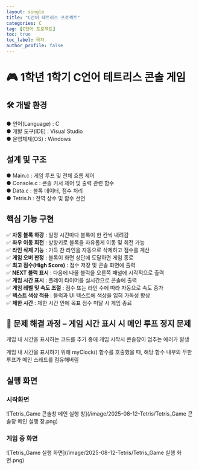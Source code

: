 ```yaml
---
layout: single
title: "C언어 테트리스 프로젝트"
categories: C
tag: [C언어 프로젝트]
toc: true
toc_label: 목차
author_profile: false
---
```


# 🎮 1학년 1학기 C언어 테트리스 콘솔 게임 

## 🛠 개발 환경 
● 언어(Language) : C<br/>
● 개발 도구(IDE) : Visual Studio<br/>
● 운영체제(OS) : Windows

## 설계 및 구조
● Main.c : 게임 루프 및 전체 흐름 제어<br/>
● Console.c : 콘솔 커서 제어 및 출력 관련 함수<br/>
● Data.c : 블록 데이터, 점수 처리<br/>
● Tetris.h : 전역 상수 및 함수 선언<br/>

## 핵심 기능 구현
✅ **자동 블록 하강** : 일정 시간마다 블록이 한 칸씩 내려감<br/>
✅ **좌우 이동 회전** : 방향키로 블록을 자유롭게 이동 및 회전 가능<br/>
✅ **라인 삭제 기능** : 가득 찬 라인을 자동으로 삭제하고 점수를 계산<br/>
✅ **게임 오버 판정** : 블록이 화면 상단에 도달하면 게임 종료<br/>
✅ **최고 점수(High Score)** : 점수 저장 및 콘솔 화면에 출력<br/>
✅ **NEXT 블럭 표시** : 다음에 나올 블럭을 오른쪽 패널에 시각적으로 출력<br/>
✅ **게임 시간 표시** : 플레이 타이머를 실시간으로 콘솔에 출력<br/>
✅ **게임 레벨 및 속도 조절** : 점수 또는 라인 수에 따라 자동으로 속도 증가<br/>
✅ **텍스트 색상 적용** : 블럭과 UI 텍스트에 색상을 입혀 가독성 향상<br/>
✅ **제한 시간** : 제한 시간 안에 목표 점수 미달 시 게임 종료

## 🧠 문제 해결 과정 – 게임 시간 표시 시 메인 루프 정지 문제

게임 내 시간을 표시하는 코드를 추가 중에 게임 시작시 콘솔창이 멈추는 에러가 발생



게임 내 시간을 표시하기 위해 myClock() 함수를 호출했을 때, 해당 함수 내부의 무한 루프가 메인 스레드를 점유해버림


## 실행 화면

### 시작화면

![Tetris_Game 콘솔창 메인 실행 창](/image/2025-08-12-Tetris/Tetris_Game 콘솔창 메인 실행 창.png)

### 게임 중 화면

![Tetris_Game 실행 화면](/image/2025-08-12-Tetris/Tetris_Game 실행 화면.png)
